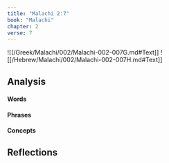 ```yaml
---
title: "Malachi 2:7"
book: "Malachi"
chapter: 2
verse: 7
---
```

![[/Greek/Malachi/002/Malachi-002-007G.md#Text]]
![[/Hebrew/Malachi/002/Malachi-002-007H.md#Text]]

## Analysis

#### Words

#### Phrases

#### Concepts

## Reflections

